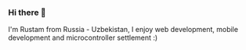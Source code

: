 ### Hi there 👋
I'm Rustam from Russia - Uzbekistan, I enjoy web development, mobile development and microcontroller settlement :)
